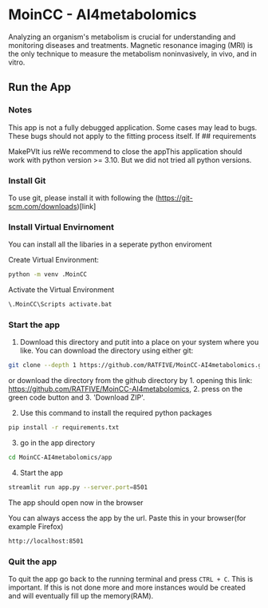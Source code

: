 # MoinCC - AI4metabolomics

Analyzing an organism's metabolism is crucial for understanding and monitoring diseases and treatments. Magnetic resonance imaging (MRI) is the only technique to measure the metabolism noninvasively, in vivo, and in vitro.




## Run the App
### Notes
This app is not a fully debugged application. Some cases may lead to bugs. These bugs should not apply to the fitting process itself. If ## requirements

 MakePVIt ius reWe recommend to close the appThis application should work with python version >= 3.10. But we did not tried all python versions. 

### Install Git
To use git, please install it with following the (https://git-scm.com/downloads)[link]


### Install Virtual Envirnoment
You can install all the libaries in a seperate python enviroment

Create Virtual Environment:
```bash
python -m venv .MoinCC
```

Activate the Virtual Environment
```bash
\.MoinCC\Scripts activate.bat
```

### Start the app

1. Download this directory and putit into a place on your system where you like. You can download the directory using either git:

```bash
git clone --depth 1 https://github.com/RATFIVE/MoinCC-AI4metabolomics.git
```
or download the directory from the github directory by 1. opening this link: https://github.com/RATFIVE/MoinCC-AI4metabolomics, 2. press on the green code button and 3. 'Download ZIP'.

2. Use this command to install the required python packages

```bash
pip install -r requirements.txt
```

3. go in the app directory
```bash
cd MoinCC-AI4metabolomics/app
```

4. Start the app
```bash
streamlit run app.py --server.port=8501
```
The app should open now in the browser

You can always access the app by the url. Paste this in your browser(for example Firefox) 
```bash
http://localhost:8501
```

### Quit the app
To quit the app go back to the running terminal and press `CTRL + C`. This is important. If this is not done more and more instances would be created and will eventually fill up the memory(RAM). 
